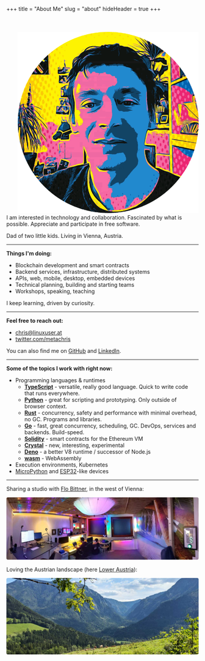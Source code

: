 +++
title = "About Me"
slug = "about"
hideHeader = true
+++

<br>
<br>
<div class="avatar" style="float: right; margin-left: 30px; margin-top:4px;">
    <img src="/images/profile2-round.png" alt="profile pic" />
</div>

I am interested in technology and collaboration. Fascinated by what is possible. Appreciate and participate in free software.

Dad of two little kids. Living in Vienna, Austria.

<hr style="overflow:auto;">

**Things I'm doing:**

* Blockchain development and smart contracts
* Backend services, infrastructure, distributed systems
* APIs, web, mobile, desktop, embedded devices
* Technical planning, building and starting teams
* Workshops, speaking, teaching

I keep learning, driven by curiosity.

---

**Feel free to reach out:**

* [chris@linuxuser.at](mailto:chris@linuxuser.at)
* [twitter.com/metachris](https://twitter.com/metachris)


You can also find me on [GitHub](https://github.com/metachris) and [LinkedIn](https://linkedin.com/in/metachris).

---

**Some of the topics I work with right now:**

* Programming languages & runtimes
  * **[TypeScript](https://www.typescriptlang.org/)** - versatile, really good language. Quick to write code that runs everywhere.
  * **[Python](https://www.python.org/)** - great for scripting and prototyping. Only outside of browser context.
  * **[Rust](https://www.rust-lang.org/)** - concurrency, safety and performance with minimal overhead, no GC. Programs and libraries.
  * **[Go](https://golang.org/)** - fast, great concurrency, scheduling, GC. DevOps, services and backends. Build-speed.
  * **[Solidity](https://docs.soliditylang.org/)** - smart contracts for the Ethereum VM
  * **[Crystal](https://crystal-lang.org/)** - new, interesting, experimental
  * **[Deno](https://deno.land/)** - a better V8 runtime / successor of Node.js
  * **[wasm](https://webassembly.org/)** - WebAssembly
* Execution environments, Kubernetes
* [MicroPython](http://micropython.org/) and [ESP32](https://en.wikipedia.org/wiki/ESP32)-like devices

---

Sharing a studio with <a href="https://twitter.com/overflo">Flo Bittner</a>, in the west of Vienna:

<img src="../images/spacebar.pano.jpg" style="border-radius:4px;" alt="the office">

Loving the Austrian landscape (here [Lower Austria](http://maps.google.com/?q=lunz%20am%20see,%20lower%20austria)):

<img src="../images/nature.jpg" style="border-radius:4px; margin-bottom:0px;" alt="alpine nature">

